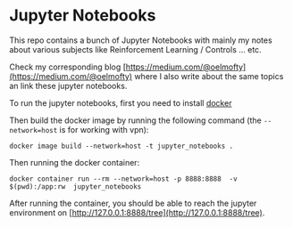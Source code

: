 # Jupyter Notebooks

This repo contains a bunch of Jupyter Notebooks with mainly my notes about various subjects like Reinforcement Learning / Controls ... etc.

Check my corresponding blog [https://medium.com/@oelmofty](https://medium.com/@oelmofty) where I also write about the same topics an link these jupyter notebooks.

To run the jupyter notebooks, first you need to install [docker](https://www.docker.com/get-started/)


Then build the docker image by running the following command (the `--network=host` is for working with vpn):
```
docker image build --network=host -t jupyter_notebooks .
```

Then running the docker container:
```
docker container run --rm --network=host -p 8888:8888  -v $(pwd):/app:rw  jupyter_notebooks
```

After running the container, you should be able to reach the jupyter environment on [http://127.0.0.1:8888/tree](http://127.0.0.1:8888/tree).
